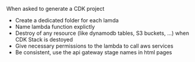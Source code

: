 When asked to generate a CDK project
- Create a dedicated folder for each lamda
- Name lambda function explictly
- Destroy of any resource (like dynamodb tables, S3 buckets, ...) when CDK Stack is destoyed
- Give necessary permissions to the lambda to call aws services
- Be consistent, use the api gateway stage names in html pages